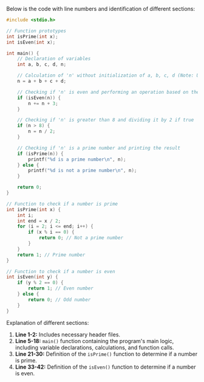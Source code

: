 Below is the code with line numbers and identification of different sections:

```c
#include <stdio.h>

// Function prototypes
int isPrime(int x);
int isEven(int x);

int main() {
    // Declaration of variables
    int a, b, c, d, n;

    // Calculation of 'n' without initialization of a, b, c, d (Note: Undefined behavior)
    n = a + b + c + d;

    // Checking if 'n' is even and performing an operation based on the result
    if (isEven(n)) {
        n += n + 3;
    }

    // Checking if 'n' is greater than 8 and dividing it by 2 if true
    if (n > 8) {
        n = n / 2;
    }

    // Checking if 'n' is a prime number and printing the result
    if (isPrime(n)) {
        printf("%d is a prime number\n", n);
    } else {
        printf("%d is not a prime number\n", n);
    }

    return 0;
}

// Function to check if a number is prime
int isPrime(int x) {
    int i;
    int end = x / 2;
    for (i = 2; i <= end; i++) {
        if (x % i == 0) {
            return 0; // Not a prime number
        }
    }
    return 1; // Prime number
}

// Function to check if a number is even
int isEven(int y) {
    if (y % 2 == 0) {
        return 1; // Even number
    } else {
        return 0; // Odd number
    }
}
```

Explanation of different sections:
1. **Line 1-2:** Includes necessary header files.
2. **Line 5-18:** `main()` function containing the program's main logic, including variable declarations, calculations, and function calls.
3. **Line 21-30:** Definition of the `isPrime()` function to determine if a number is prime.
4. **Line 33-42:** Definition of the `isEven()` function to determine if a number is even.

